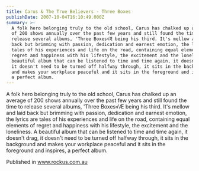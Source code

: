 ```yaml
---
title: Carus & The True Believers - Three Boxes
publishDate: 2007-10-04T16:10:49.000Z
summary: >-
  A folk hero belonging truly to the old school, Carus has chalked up an average
  of 200 shows annually over the past few years and still found the time to
  release several albums, 'Three Boxes√Æ being his third. It's mellow and laid
  back but brimming with passion, dedication and earnest emotion, the lyrics are
  tales of his experiences and life on the road, containing equal elements of
  regret and happiness with his lifestyle, the excitement and the loneliness. A
  beautiful album that can be listened to time and time again, it doesn't drag,
  it doesn't need to be turned off halfway through, it sits in the background
  and makes your workplace peaceful and it sits in the foreground and inspires,
  a perfect album.
---
```

A folk hero belonging truly to the old school, Carus has chalked up an average of 200 shows annually over the past few years and still found the time to release several albums, 'Three Boxes√Æ being his third. It's mellow and laid back but brimming with passion, dedication and earnest emotion, the lyrics are tales of his experiences and life on the road, containing equal elements of regret and happiness with his lifestyle, the excitement and the loneliness. A beautiful album that can be listened to time and time again, it doesn't drag, it doesn't need to be turned off halfway through, it sits in the background and makes your workplace peaceful and it sits in the foreground and inspires, a perfect album.


Published in www.rockus.com.au
